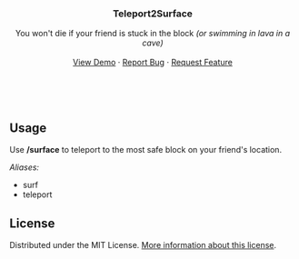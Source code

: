 <div align="center>
[![Contributors][contributors-shield]][contributors-url]
[![Forks][forks-shield]][forks-url]
[![Stargazers][stars-shield]][stars-url]
[![Issues][issues-shield]][issues-url]
</div>

<p align="center">
  <a href="https://github.com/bogdanbeyn/teleport2surface">
    <!-- <img src="images/logo.png" alt="Logo" width="80" height="80"> -->
  </a>

  <h3 align="center">Teleport2Surface</h3>

  <p align="center">
    You won't die if your friend is stuck in the block
    <i>(or swimming in lava in a cave)</i>
    <br />
    <br />
    <a href="https://github.com/bogdanbeyn/teleport2surface">View Demo</a>
    ·
    <a href="https://github.com/bogdanbeyn/teleport2surface/issues">Report Bug</a>
    ·
    <a href="https://github.com/bogdanbeyn/teleport2surface/issues">Request Feature</a>
  </p>
</p>
<br />
<br />
<br />


## Usage
Use **/surface** to teleport to the most safe block on your friend's location.

_Aliases:_
 - surf
 - teleport


## License
Distributed under the MIT License. <a href="https://github.com/bogdanbeyn/teleport2surface/blob/b317768e98ef1e4e61db7595ee6b7ef3b782519e/LICENSE.txt">More information about this license</a>.





[contributors-shield]: https://img.shields.io/github/contributors/CodedRed-Spigot/Bookshelf-Storage.svg?style=for-the-badge
[contributors-url]: https://github.com/bogdanbeyn/teleport2surface/graphs/contributors
[forks-shield]: https://img.shields.io/github/forks/bogdanbeyn/teleport2surface.svg?style=for-the-badge
[forks-url]: https://github.com/bogdanbeyn/teleport2surface/network/members
[stars-shield]: https://img.shields.io/github/stars/bogdanbeyn/teleport2surface.svg?style=for-the-badge
[stars-url]: https://github.com/bogdanbeyn/teleport2surface/stargazers
[issues-shield]: https://img.shields.io/github/issues/bogdanbeyn/teleport2surface.svg?style=for-the-badge
[issues-url]: https://github.com/bogdanbeyn/teleport2surface/issues
